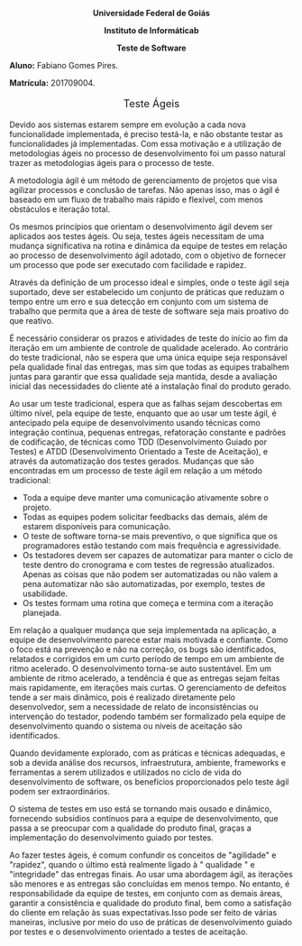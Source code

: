 

<p style="text-align: center;"><b>Universidade Federal de Goiás</b></p>
<p style="text-align: center;"><b>Instituto de Informáticab</b></p>
<p style="text-align: center;"><b>Teste de Software</b></p>

<b>Aluno:</b> Fabiano Gomes Pires.

<b>Matrícula:</b> 201709004.

<p style="text-align: center; font-size:18px" >Teste Ágeis</p>	

Devido aos sistemas estarem sempre em evolução a cada nova funcionalidade implementada, é preciso testá-la, e não obstante testar as funcionalidades já implementadas. Com essa motivação e a utilização de metodologias ágeis no processo de desenvolvimento foi um passo natural trazer as metodologias ágeis para o processo de teste.

A metodologia ágil é um método de gerenciamento de projetos que visa agilizar processos e conclusão de tarefas. Não apenas isso, mas o ágil é baseado em um fluxo de trabalho mais rápido e flexível, com menos obstáculos e iteração total.

Os mesmos princípios que orientam o desenvolvimento ágil devem ser aplicados aos testes ágeis. Ou seja, testes ágeis necessitam de uma mudança significativa na rotina e dinâmica da equipe de testes em relação ao processo de desenvolvimento ágil adotado, com o objetivo de fornecer um processo que pode ser executado com facilidade e rapidez.

Através da definição de um processo ideal e simples, onde o teste ágil seja suportado, deve ser estabelecido um conjunto de práticas que reduzam o tempo entre um erro e sua detecção em conjunto com um sistema de trabalho que permita que a área de teste de software seja mais proativo do que reativo.

É necessário considerar os prazos e atividades de teste do início ao fim da iteração em um ambiente de controle de qualidade acelerado. Ao contrário do teste tradicional, não se espera que uma única equipe seja responsável pela qualidade final das entregas, mas sim que todas as equipes trabalhem juntas para garantir que essa qualidade seja mantida, desde a avaliação inicial das necessidades do cliente até a instalação final do produto gerado.

Ao usar um teste tradicional, espera que as falhas sejam descobertas em último nível, pela equipe de teste, enquanto que ao usar um teste ágil, é antecipado pela equipe de desenvolvimento usando técnicas como integração contínua, pequenas entregas, refatoração constante e padrões de codificação, de técnicas como TDD (Desenvolvimento Guiado por Testes) e ATDD (Desenvolvimento Orientado a Teste de Aceitação), e através da automatização dos testes gerados. Mudanças que são encontradas em um processo de teste ágil em relação a um método tradicional:

* Toda a equipe deve manter uma comunicação ativamente sobre o projeto.
* Todas as equipes podem solicitar feedbacks das demais, além de estarem disponíveis para comunicação.
* O teste de software torna-se mais preventivo, o que significa que os programadores estão testando com mais frequência e agressividade.
* Os testadores devem ser capazes de automatizar para manter o ciclo de teste dentro do cronograma e com testes de regressão atualizados. Apenas as coisas que não podem ser automatizadas ou não valem a pena automatizar não são automatizadas, por exemplo, testes de usabilidade.
* Os testes formam uma rotina que começa e termina com a iteração planejada.

Em relação a qualquer mudança que seja implementada na aplicação, a equipe de desenvolvimento parece estar mais motivada e confiante. Como o foco está na prevenção e não na correção, os bugs são identificados, relatados e corrigidos em um curto período de tempo em um ambiente de ritmo acelerado. O desenvolvimento torna-se auto sustentável. Em um ambiente de ritmo acelerado, a tendência é que as entregas sejam feitas mais rapidamente, em iterações mais curtas. O gerenciamento de defeitos tende a ser mais dinâmico, pois é realizado diretamente pelo desenvolvedor, sem a necessidade de relato de inconsistências ou intervenção do testador, podendo também ser formalizado pela equipe de desenvolvimento quando o sistema ou níveis de aceitação são identificados.

Quando devidamente explorado, com as práticas e técnicas adequadas, e sob a devida análise dos recursos, infraestrutura, ambiente, frameworks e ferramentas a serem utilizados e utilizados no ciclo de vida do desenvolvimento de software, os benefícios proporcionados pelo teste ágil podem ser extraordinários.

O sistema de testes em uso está se tornando mais ousado e dinâmico, fornecendo subsídios contínuos para a equipe de desenvolvimento, que passa a se preocupar com a qualidade do produto final, graças a implementação do desenvolvimento guiado por testes.

Ao fazer testes ágeis, é comum confundir os conceitos de "agilidade" e "rapidez", quando o último está realmente ligado à " qualidade " e "integridade" das entregas finais. Ao usar uma abordagem ágil, as iterações são menores e as entregas são concluídas em menos tempo. No entanto, é responsabilidade da equipe de testes, em conjunto com as demais áreas, garantir a consistência e qualidade do produto final, bem como a satisfação do cliente em relação às suas expectativas.Isso pode ser feito de várias maneiras, inclusive por meio do uso de práticas de desenvolvimento guiado por testes e o desenvolvimento orientado a testes de aceitação.


